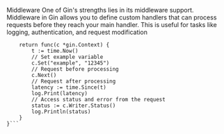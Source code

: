 Middleware
One of Gin's strengths lies in its middleware support. Middleware in Gin allows you to define custom handlers that can process requests before they reach your main handler.
This is useful for tasks like logging, authentication, and request modification

```func Logger() gin.HandlerFunc {
    return func(c *gin.Context) {
        t := time.Now()
        // Set example variable
        c.Set("example", "12345")
        // Request before processing
        c.Next()
        // Request after processing
        latency := time.Since(t)
        log.Print(latency)
        // Access status and error from the request
        status := c.Writer.Status()
        log.Println(status)
    }
}```
